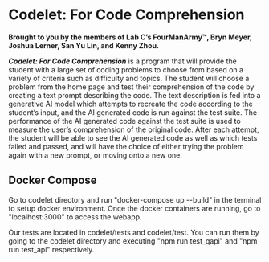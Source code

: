 # Codelet: For Code Comprehension
**Brought to you by the members of Lab C’s FourManArmy™, Bryn Meyer, Joshua Lerner, San Yu Lin, and Kenny Zhou.**

***Codelet: For Code Comprehension*** is a program that will provide the student with a large set of coding problems to choose from based on a variety of criteria such as difficulty and topics. The student will choose a problem from the home page and test their comprehension of the code by creating a text prompt describing the code. The text description is fed into a generative AI model which attempts to recreate the code according to the student’s input, and the AI generated code is run against the test suite. The performance of the AI generated code against the test suite is used to measure the user’s comprehension of the original code. After each attempt, the student will be able to see the AI generated code as well as which tests failed and passed, and will have the choice of either trying the problem again with a new prompt, or moving onto a new one.

## Docker Compose
Go to codelet directory and run "docker-compose up --build" in the terminal to setup docker environment.
Once the docker containers are running, go to "localhost:3000" to access the webapp.

Our tests are located in codelet/tests and codelet/test. You can run them by going to the codelet directory and executing "npm run test_qapi" and "npm run test_api" respectively.
